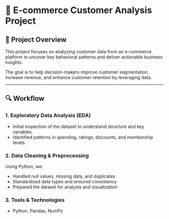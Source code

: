 # 🛒 E-commerce Customer Analysis Project

## 📍 Project Overview

This project focuses on analyzing customer data from an e-commerce platform to uncover key behavioral patterns and deliver actionable business insights.

The goal is to help decision-makers improve customer segmentation, increase revenue, and enhance customer retention by leveraging data.

---

## 🔍 Workflow

### 1. Exploratory Data Analysis (EDA)
- Initial inspection of the dataset to understand structure and key variables.
- Identified patterns in spending, ratings, discounts, and membership levels.

### 2. Data Cleaning & Preprocessing
Using Python, we:
- Handled null values, missing data, and duplicates
- Standardized data types and ensured consistency
- Prepared the dataset for analysis and visualization

### 3. Tools & Technologies
- Python, Pandas, NumPy
